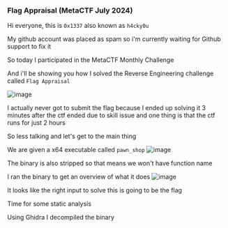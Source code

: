 <h3> Flag Appraisal (MetaCTF July 2024) </h3>

Hi everyone, this is `0x1337` also known as `h4cky0u`

My github account was placed as spam so i'm currently waiting for Github support to fix it

So today I participated in the MetaCTF Monthly Challenge

And i'll be showing you how I solved the Reverse Engineering challenge called `Flag Appraisal`

![image](https://github.com/user-attachments/assets/84925ab1-e5a8-4afc-8170-ee3c8ffe0b53)

I actually never got to submit the flag because I ended up solving it 3 minutes after the ctf ended due to skill issue and one thing is that the ctf runs for just 2 hours

So less talking and let's get to the main thing

We are given a x64 executable called `pawn_shop`
![image](https://github.com/user-attachments/assets/d05a6885-6700-4192-94f3-abc1462e4e38)

The binary is also stripped so that means we won't have function name 

I ran the binary to get an overview of what it does
![image](https://github.com/user-attachments/assets/ed3a1f37-d643-45ed-aab6-1c4925dc4dcd)

It looks like the right input to solve this is going to be the flag

Time for some static analysis

Using Ghidra I decompiled the binary
